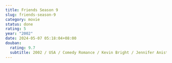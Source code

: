 ```yaml
---
title: Friends Season 9
slug: friends-season-9
category: movie
status: done
rating: 5
year: "2002"
date: 2024-05-07 05:18:04+08:00
douban:
  rating: 9.7
  subtitle: 2002 / USA / Comedy Romance / Kevin Bright / Jennifer Aniston, Courteney Cox
---
```



